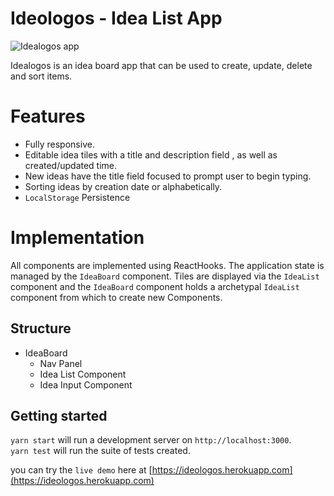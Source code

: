 
# Ideologos - Idea List App


![Idealogos app](https://i.imgur.com/5IjIy5M.png)

Idealogos is an idea board app that can be used to create, update, delete and sort items.

# Features

-  Fully responsive.
-   Editable idea tiles with  a title and description field , as well as created/updated time.
-   New ideas  have the title field focused to prompt user to begin typing.
-  Sorting ideas by creation date or alphabetically.
- `LocalStorage` Persistence

# Implementation

All components are implemented using ReactHooks. The application state is managed by the `IdeaBoard` component. Tiles are displayed via the `IdeaList` component  and the `IdeaBoard` component holds a archetypal  `IdeaList` component from which to create new Components.

## Structure

 -  IdeaBoard
	 - Nav Panel
	 - Idea List Component
	 - Idea Input Component 


## Getting started

`yarn start`  will run a development server on  `http://localhost:3000`.  
`yarn test`  will run the suite of tests created.

you can try the `live demo` here at [https://ideologos.herokuapp.com](https://ideologos.herokuapp.com)